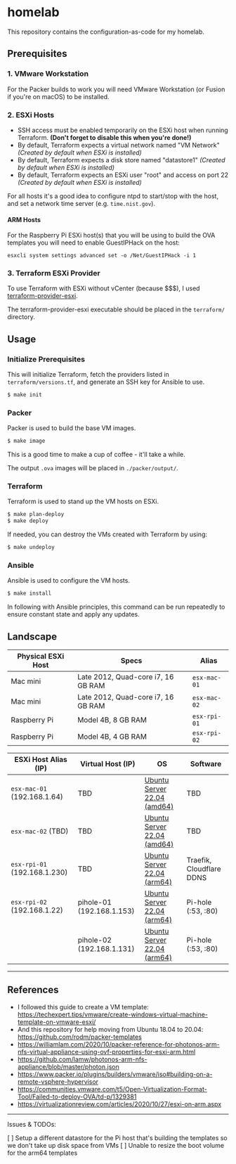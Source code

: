 # homelab

This repository contains the configuration-as-code for my homelab.

## Prerequisites

### 1. VMware Workstation

For the Packer builds to work you will need VMware Workstation (or Fusion if you're on macOS) to be installed.

### 2. ESXi Hosts

* SSH access must be enabled temporarily on the ESXi host when running Terraform. **(Don't forget to disable this when you're done!)**
* By default, Terraform expects a virtual network named "VM Network" *(Created by default when ESXi is installed)*
* By default, Terraform expects a disk store named "datastore1" *(Created by default when ESXi is installed)*
* By default, Terraform expects an ESXi user "root" and access on port 22 *(Created by default when ESXi is installed)*

For all hosts it's a good idea to configure ntpd to start/stop with the host, and set a network time server (e.g. `time.nist.gov`).

#### ARM Hosts

For the Raspberry Pi ESXi host(s) that you will be using to build the OVA templates you will need to enable GuestIPHack on the host:

```
esxcli system settings advanced set -o /Net/GuestIPHack -i 1
```

### 3. Terraform ESXi Provider

To use Terraform with ESXi without vCenter (because $$$), I used [terraform-provider-esxi](https://github.com/josenk/terraform-provider-esxi).

The terraform-provider-esxi executable should be placed in the `terraform/` directory.

## Usage

### Initialize Prerequisites

This will initialize Terraform, fetch the providers listed in `terraform/versions.tf`, and generate an SSH key for Ansible to use.

```bash
$ make init
```

### Packer

Packer is used to build the base VM images.

```bash
$ make image
```

This is a good time to make a cup of coffee - it'll take a while.

The output `.ova` images will be placed in `./packer/output/`.

### Terraform

Terraform is used to stand up the VM hosts on ESXi.

```bash
$ make plan-deploy
$ make deploy
```

If needed, you can destroy the VMs created with Terraform by using:

```bash
$ make undeploy
```

### Ansible

Ansible is used to configure the VM hosts.

```bash
$ make install
```

In following with Ansible principles, this command can be run repeatedly to ensure constant state and apply any updates.

## Landscape

| Physical ESXi Host | Specs | Alias |
| ------------------ | ----- | ----- |
| Mac mini | Late 2012, Quad-core i7, 16 GB RAM | `esx-mac-01` |
| Mac mini | Late 2012, Quad-core i7, 16 GB RAM | `esx-mac-02` |
| Raspberry Pi | Model 4B, 8 GB RAM | `esx-rpi-01` |
| Raspberry Pi | Model 4B, 4 GB RAM | `esx-rpi-02` |



| ESXi Host Alias (IP) | Virtual Host (IP) | OS | Software |
| ----------------------- | ----------------- | -- | -------- |
| `esx-mac-01` (192.168.1.64) | TBD | [Ubuntu Server 22.04 (amd64)](./packer/ubuntu-22.04-server-amd64/) | TBD |
| `esx-mac-02` (TBD) | TBD | [Ubuntu Server 22.04 (amd64)](./packer/ubuntu-22.04-server-amd64/) | TBD |
| `esx-rpi-01` (192.168.1.230) | TBD | [Ubuntu Server 22.04 (arm64)](./packer/ubuntu-22.04-server-arm64/) | Traefik, Cloudflare DDNS |
| `esx-rpi-02` (192.168.1.22) | pihole-01 (192.168.1.153) | [Ubuntu Server 22.04 (arm64)](./packer/ubuntu-22.04-server-arm64/) | Pi-hole (:53, :80) |
|  | pihole-02 (192.168.1.131) | [Ubuntu Server 22.04 (arm64)](./packer/ubuntu-22.04-server-arm64/) | Pi-hole (:53, :80) |

----

## References

- I followed this guide to create a VM template: https://techexpert.tips/vmware/create-windows-virtual-machine-template-on-vmware-esxi/
- And this repository for help moving from Ubuntu 18.04 to 20.04: https://github.com/rodm/packer-templates
- https://williamlam.com/2020/10/packer-reference-for-photonos-arm-nfs-virtual-appliance-using-ovf-properties-for-esxi-arm.html
- https://github.com/lamw/photonos-arm-nfs-appliance/blob/master/photon.json
- https://www.packer.io/plugins/builders/vmware/iso#building-on-a-remote-vsphere-hypervisor
- https://communities.vmware.com/t5/Open-Virtualization-Format-Tool/Failed-to-deploy-OVA/td-p/1329381
- https://virtualizationreview.com/articles/2020/10/27/esxi-on-arm.aspx

----

Issues & TODOs:

[ ] Setup a different datastore for the Pi host that's building the templates so we don't take up disk space from VMs
[ ] Unable to resize the boot volume for the arm64 templates